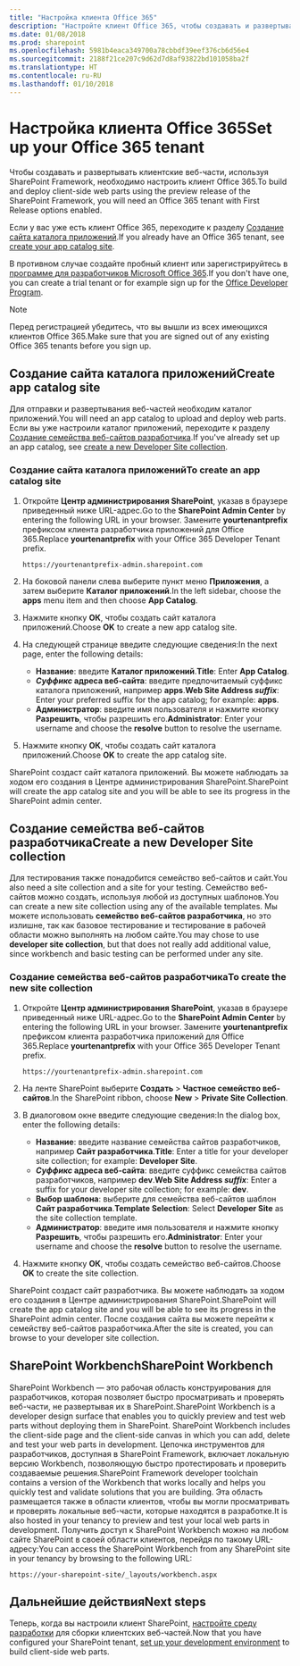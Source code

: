 ```yaml
---
title: "Настройка клиента Office 365"
description: "Настройте клиент Office 365, чтобы создавать и развертывать клиентские веб-части, используя SharePoint Framework."
ms.date: 01/08/2018
ms.prod: sharepoint
ms.openlocfilehash: 5981b4eaca349700a78cbbdf39eef376cb6d56e4
ms.sourcegitcommit: 2188f21ce207c9d62d7d8af93822bd101058ba2f
ms.translationtype: HT
ms.contentlocale: ru-RU
ms.lasthandoff: 01/10/2018
---
```

# <a name="set-up-your-office-365-tenant"></a><span data-ttu-id="7a44c-103">Настройка клиента Office 365</span><span class="sxs-lookup"><span data-stu-id="7a44c-103">Set up your Office 365 tenant</span></span>

<span data-ttu-id="7a44c-104">Чтобы создавать и развертывать клиентские веб-части, используя SharePoint Framework, необходимо настроить клиент Office 365.</span><span class="sxs-lookup"><span data-stu-id="7a44c-104">To build and deploy client-side web parts using the preview release of the SharePoint Framework, you will need an Office 365 tenant with First Release options enabled.</span></span> 

<span data-ttu-id="7a44c-105">Если у вас уже есть клиент Office 365, переходите к разделу [Создание сайта каталога приложений](#create-app-catalog-site).</span><span class="sxs-lookup"><span data-stu-id="7a44c-105">If you already have an Office 365 tenant, see [create your app catalog site](#create-app-catalog-site).</span></span>

<span data-ttu-id="7a44c-106">В противном случае создайте пробный клиент или зарегистрируйтесь в [программе для разработчиков Microsoft Office 365](https://dev.office.com/devprogram).</span><span class="sxs-lookup"><span data-stu-id="7a44c-106">If you don't have one, you can create a trial tenant or for example sign up for the [Office Developer Program](https://dev.office.com/devprogram).</span></span>  

> [!NOTE] 
> <span data-ttu-id="7a44c-107">Перед регистрацией убедитесь, что вы вышли из всех имеющихся клиентов Office 365.</span><span class="sxs-lookup"><span data-stu-id="7a44c-107">Make sure that you are signed out of any existing Office 365 tenants before you sign up.</span></span>

## <a name="create-app-catalog-site"></a><span data-ttu-id="7a44c-108">Создание сайта каталога приложений</span><span class="sxs-lookup"><span data-stu-id="7a44c-108">Create app catalog site</span></span>

<span data-ttu-id="7a44c-109">Для отправки и развертывания веб-частей необходим каталог приложений.</span><span class="sxs-lookup"><span data-stu-id="7a44c-109">You will need an app catalog to upload and deploy web parts.</span></span> <span data-ttu-id="7a44c-110">Если вы уже настроили каталог приложений, переходите к разделу [Создание семейства веб-сайтов разработчика](#create-a-new-developer-site-collection).</span><span class="sxs-lookup"><span data-stu-id="7a44c-110">If you've already set up an app catalog, see [create a new Developer Site collection](#create-a-new-developer-site-collection).</span></span>  

### <a name="to-create-an-app-catalog-site"></a><span data-ttu-id="7a44c-111">Создание сайта каталога приложений</span><span class="sxs-lookup"><span data-stu-id="7a44c-111">To create an app catalog site</span></span>

1. <span data-ttu-id="7a44c-112">Откройте **Центр администрирования SharePoint**, указав в браузере приведенный ниже URL-адрес.</span><span class="sxs-lookup"><span data-stu-id="7a44c-112">Go to the **SharePoint Admin Center** by entering the following URL in your browser.</span></span> <span data-ttu-id="7a44c-113">Замените **yourtenantprefix** префиксом клиента разработчика приложений для Office 365.</span><span class="sxs-lookup"><span data-stu-id="7a44c-113">Replace **yourtenantprefix** with your Office 365 Developer Tenant prefix.</span></span>
    
    ```
    https://yourtenantprefix-admin.sharepoint.com
    ```
    
2. <span data-ttu-id="7a44c-114">На боковой панели слева выберите пункт меню **Приложения**, а затем выберите **Каталог приложений**.</span><span class="sxs-lookup"><span data-stu-id="7a44c-114">In the left sidebar, choose the **apps** menu item and then choose **App Catalog**.</span></span>

3. <span data-ttu-id="7a44c-115">Нажмите кнопку **ОК**, чтобы создать сайт каталога приложений.</span><span class="sxs-lookup"><span data-stu-id="7a44c-115">Choose **OK** to create a new app catalog site.</span></span>

4. <span data-ttu-id="7a44c-116">На следующей странице введите следующие сведения:</span><span class="sxs-lookup"><span data-stu-id="7a44c-116">In the next page, enter the following details:</span></span>

    - <span data-ttu-id="7a44c-117">**Название**: введите **Каталог приложений**.</span><span class="sxs-lookup"><span data-stu-id="7a44c-117">**Title**: Enter **App Catalog**.</span></span>
    - <span data-ttu-id="7a44c-118">**_Суффикс_ адреса веб-сайта**: введите предпочитаемый суффикс каталога приложений, например **apps**.</span><span class="sxs-lookup"><span data-stu-id="7a44c-118">**Web Site Address _suffix_**: Enter your preferred suffix for the app catalog; for example: **apps**.</span></span>
    - <span data-ttu-id="7a44c-119">**Администратор**: введите имя пользователя и нажмите кнопку **Разрешить**, чтобы разрешить его.</span><span class="sxs-lookup"><span data-stu-id="7a44c-119">**Administrator**: Enter your username and choose the **resolve** button to resolve the username.</span></span>

5. <span data-ttu-id="7a44c-120">Нажмите кнопку **ОК**, чтобы создать сайт каталога приложений.</span><span class="sxs-lookup"><span data-stu-id="7a44c-120">Choose **OK** to create the app catalog site.</span></span>

<span data-ttu-id="7a44c-121">SharePoint создаст сайт каталога приложений. Вы можете наблюдать за ходом его создания в Центре администрирования SharePoint.</span><span class="sxs-lookup"><span data-stu-id="7a44c-121">SharePoint will create the app catalog site and you will be able to see its progress in the SharePoint admin center.</span></span>

## <a name="create-a-new-developer-site-collection"></a><span data-ttu-id="7a44c-122">Создание семейства веб-сайтов разработчика</span><span class="sxs-lookup"><span data-stu-id="7a44c-122">Create a new Developer Site collection</span></span>

<span data-ttu-id="7a44c-123">Для тестирования также понадобится семейство веб-сайтов и сайт.</span><span class="sxs-lookup"><span data-stu-id="7a44c-123">You also need a site collection and a site for your testing.</span></span> <span data-ttu-id="7a44c-124">Семейство веб-сайтов можно создать, используя любой из доступных шаблонов.</span><span class="sxs-lookup"><span data-stu-id="7a44c-124">You can create a new site collection using any of the available templates.</span></span> <span data-ttu-id="7a44c-125">Мы можете использовать **семейство веб-сайтов разработчика**, но это излишне, так как базовое тестирование и тестирование в рабочей области можно выполнять на любом сайте.</span><span class="sxs-lookup"><span data-stu-id="7a44c-125">You may chose to use **developer site collection**, but that does not really add additional value, since workbench and basic testing can be performed under any site.</span></span>

### <a name="to-create-a-new-developer-site-collection"></a><span data-ttu-id="7a44c-126">Создание семейства веб-сайтов разработчика</span><span class="sxs-lookup"><span data-stu-id="7a44c-126">To create the new site collection</span></span>

1. <span data-ttu-id="7a44c-127">Откройте **Центр администрирования SharePoint**, указав в браузере приведенный ниже URL-адрес.</span><span class="sxs-lookup"><span data-stu-id="7a44c-127">Go to the **SharePoint Admin Center** by entering the following URL in your browser.</span></span> <span data-ttu-id="7a44c-128">Замените **yourtenantprefix** префиксом клиента разработчика приложений для Office 365.</span><span class="sxs-lookup"><span data-stu-id="7a44c-128">Replace **yourtenantprefix** with your Office 365 Developer Tenant prefix.</span></span>
    
    ```
    https://yourtenantprefix-admin.sharepoint.com
    ```
    
2. <span data-ttu-id="7a44c-129">На ленте SharePoint выберите **Создать** > **Частное семейство веб-сайтов**.</span><span class="sxs-lookup"><span data-stu-id="7a44c-129">In the SharePoint ribbon, choose **New** > **Private Site Collection**.</span></span>

3. <span data-ttu-id="7a44c-130">В диалоговом окне введите следующие сведения:</span><span class="sxs-lookup"><span data-stu-id="7a44c-130">In the dialog box, enter the following details:</span></span>

    - <span data-ttu-id="7a44c-131">**Название**: введите название семейства сайтов разработчиков, например **Сайт разработчика**.</span><span class="sxs-lookup"><span data-stu-id="7a44c-131">**Title**: Enter a title for your developer site collection; for example: **Developer Site**.</span></span>
    - <span data-ttu-id="7a44c-132">**_Суффикс_ адреса веб-сайта**: введите суффикс семейства сайтов разработчиков, например **dev**.</span><span class="sxs-lookup"><span data-stu-id="7a44c-132">**Web Site Address _suffix_**: Enter a suffix for your developer site collection; for example: **dev**.</span></span>
    - <span data-ttu-id="7a44c-133">**Выбор шаблона**: выберите для семейства веб-сайтов шаблон **Сайт разработчика**.</span><span class="sxs-lookup"><span data-stu-id="7a44c-133">**Template Selection**: Select **Developer Site** as the site collection template.</span></span>
    - <span data-ttu-id="7a44c-134">**Администратор**: введите имя пользователя и нажмите кнопку **Разрешить**, чтобы разрешить его.</span><span class="sxs-lookup"><span data-stu-id="7a44c-134">**Administrator**: Enter your username and choose the **resolve** button to resolve the username.</span></span>

4. <span data-ttu-id="7a44c-135">Нажмите кнопку **ОК**, чтобы создать семейство веб-сайтов.</span><span class="sxs-lookup"><span data-stu-id="7a44c-135">Choose **OK** to create the site collection.</span></span>

<span data-ttu-id="7a44c-136">SharePoint создаст сайт разработчика. Вы можете наблюдать за ходом его создания в Центре администрирования SharePoint.</span><span class="sxs-lookup"><span data-stu-id="7a44c-136">SharePoint will create the app catalog site and you will be able to see its progress in the SharePoint admin center.</span></span> <span data-ttu-id="7a44c-137">После создания сайта вы можете перейти к семейству веб-сайтов разработчика.</span><span class="sxs-lookup"><span data-stu-id="7a44c-137">After the site is created, you can browse to your developer site collection.</span></span>

## <a name="sharepoint-workbench"></a><span data-ttu-id="7a44c-138">SharePoint Workbench</span><span class="sxs-lookup"><span data-stu-id="7a44c-138">SharePoint Workbench</span></span>

<span data-ttu-id="7a44c-139">SharePoint Workbench — это рабочая область конструирования для разработчиков, которая позволяет быстро просматривать и проверять веб-части, не развертывая их в SharePoint.</span><span class="sxs-lookup"><span data-stu-id="7a44c-139">SharePoint Workbench is a developer design surface that enables you to quickly preview and test web parts without deploying them in SharePoint. SharePoint Workbench includes the client-side page and the client-side canvas in which you can add, delete and test your web parts in development.</span></span> <span data-ttu-id="7a44c-140">Цепочка инструментов для разработчиков, доступная в SharePoint Framework, включает локальную версию Workbench, позволяющую быстро протестировать и проверить создаваемые решения.</span><span class="sxs-lookup"><span data-stu-id="7a44c-140">SharePoint Framework developer toolchain contains a version of the Workbench that works locally and helps you quickly test and validate solutions that you are building.</span></span> <span data-ttu-id="7a44c-141">Эта область размещается также в области клиентов, чтобы вы могли просматривать и проверять локальные веб-части, которые находятся в разработке.</span><span class="sxs-lookup"><span data-stu-id="7a44c-141">It is also hosted in your tenancy to preview and test your local web parts in development.</span></span> <span data-ttu-id="7a44c-142">Получить доступ к SharePoint Workbench можно на любом сайте SharePoint в своей области клиентов, перейдя по такому URL-адресу:</span><span class="sxs-lookup"><span data-stu-id="7a44c-142">You can access the SharePoint Workbench from any SharePoint site in your tenancy by browsing to the following URL:</span></span>

```
https://your-sharepoint-site/_layouts/workbench.aspx
```

## <a name="next-steps"></a><span data-ttu-id="7a44c-143">Дальнейшие действия</span><span class="sxs-lookup"><span data-stu-id="7a44c-143">Next steps</span></span>

<span data-ttu-id="7a44c-144">Теперь, когда вы настроили клиент SharePoint, [настройте среду разработки](./set-up-your-development-environment.md) для сборки клиентских веб-частей.</span><span class="sxs-lookup"><span data-stu-id="7a44c-144">Now that you have configured your SharePoint tenant, [set up your development environment](./set-up-your-development-environment.md) to build client-side web parts.</span></span>
